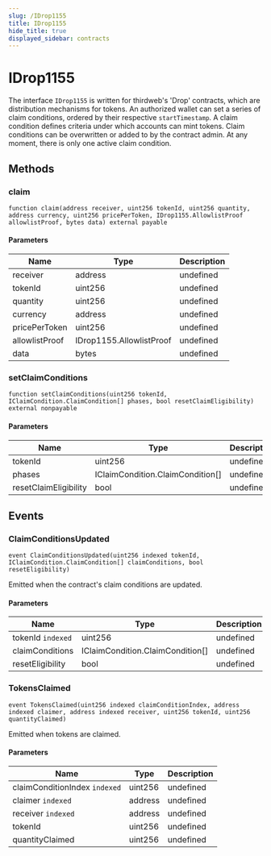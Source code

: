 ```yaml
---
slug: /IDrop1155
title: IDrop1155
hide_title: true
displayed_sidebar: contracts
---
```


# IDrop1155

The interface `IDrop1155` is written for thirdweb&#39;s &#39;Drop&#39; contracts, which are distribution mechanisms for tokens. An authorized wallet can set a series of claim conditions, ordered by their respective `startTimestamp`. A claim condition defines criteria under which accounts can mint tokens. Claim conditions can be overwritten or added to by the contract admin. At any moment, there is only one active claim condition.

## Methods

### claim

```solidity
function claim(address receiver, uint256 tokenId, uint256 quantity, address currency, uint256 pricePerToken, IDrop1155.AllowlistProof allowlistProof, bytes data) external payable
```

#### Parameters

| Name           | Type                     | Description |
| -------------- | ------------------------ | ----------- |
| receiver       | address                  | undefined   |
| tokenId        | uint256                  | undefined   |
| quantity       | uint256                  | undefined   |
| currency       | address                  | undefined   |
| pricePerToken  | uint256                  | undefined   |
| allowlistProof | IDrop1155.AllowlistProof | undefined   |
| data           | bytes                    | undefined   |

### setClaimConditions

```solidity
function setClaimConditions(uint256 tokenId, IClaimCondition.ClaimCondition[] phases, bool resetClaimEligibility) external nonpayable
```

#### Parameters

| Name                  | Type                             | Description |
| --------------------- | -------------------------------- | ----------- |
| tokenId               | uint256                          | undefined   |
| phases                | IClaimCondition.ClaimCondition[] | undefined   |
| resetClaimEligibility | bool                             | undefined   |

## Events

### ClaimConditionsUpdated

```solidity
event ClaimConditionsUpdated(uint256 indexed tokenId, IClaimCondition.ClaimCondition[] claimConditions, bool resetEligibility)
```

Emitted when the contract&#39;s claim conditions are updated.

#### Parameters

| Name              | Type                             | Description |
| ----------------- | -------------------------------- | ----------- |
| tokenId `indexed` | uint256                          | undefined   |
| claimConditions   | IClaimCondition.ClaimCondition[] | undefined   |
| resetEligibility  | bool                             | undefined   |

### TokensClaimed

```solidity
event TokensClaimed(uint256 indexed claimConditionIndex, address indexed claimer, address indexed receiver, uint256 tokenId, uint256 quantityClaimed)
```

Emitted when tokens are claimed.

#### Parameters

| Name                          | Type    | Description |
| ----------------------------- | ------- | ----------- |
| claimConditionIndex `indexed` | uint256 | undefined   |
| claimer `indexed`             | address | undefined   |
| receiver `indexed`            | address | undefined   |
| tokenId                       | uint256 | undefined   |
| quantityClaimed               | uint256 | undefined   |
